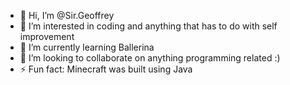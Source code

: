 - 👋 Hi, I’m @Sir.Geoffrey
- 👀 I’m interested in coding and anything that has to do with self improvement
- 🌱 I’m currently learning Ballerina 
- 💞️ I’m looking to collaborate on anything programming related :)
- ⚡ Fun fact: Minecraft was built using Java

<!---
MaceDawn/MaceDawn is a ✨ special ✨ repository because its `README.md` (this file) appears on your GitHub profile.
You can click the Preview link to take a look at your changes.
--->
